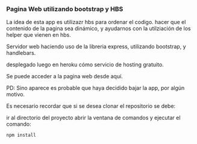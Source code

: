 ### Pagina Web utilizando bootstrap y HBS

La idea de esta app es utilizazr hbs para ordenar el codigo. hacer que el contenido 
de la pagina sea dinámico, y ayudarnos con la utilziación de los helper que vienen en hbs.

Servidor web haciendo uso de la libreria express, utilizando bootstrap, y handlebars.

desplegado luego en heroku cómo servicio de hosting gratuito.

Se puede acceder a la pagina web desde aquí. 

PD: Sino aparece es probable que haya decidido bajar la app, por algún motivo.

Es necesario recordar que si se desea clonar el repositorio se debe:

ir al directorio del proyecto abrir la ventana de comandos y ejecutar el comando:

```
npm install
```